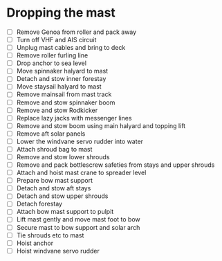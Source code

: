 # Dropping the mast

- [ ] Remove Genoa from roller and pack away
- [ ] Turn off VHF and AIS circuit
- [ ] Unplug mast cables and bring to deck
- [ ] Remove roller furling line
- [ ] Drop anchor to sea level
- [ ] Move spinnaker halyard to mast
- [ ] Detach and stow inner forestay
- [ ] Move staysail halyard to mast
- [ ] Remove mainsail from mast track
- [ ] Remove and stow spinnaker boom
- [ ] Remove and stow Rodkicker
- [ ] Replace lazy jacks with messenger lines
- [ ] Remove and stow boom using main halyard and topping lift
- [ ] Remove aft solar panels
- [ ] Lower the windvane servo rudder into water
- [ ] Attach shroud bag to mast
- [ ] Remove and stow lower shrouds
- [ ] Remove and pack bottlescrew safeties from stays and upper shrouds
- [ ] Attach and hoist mast crane to spreader level
- [ ] Prepare bow mast support
- [ ] Detach and stow aft stays
- [ ] Detach and stow upper shrouds
- [ ] Detach forestay
- [ ] Attach bow mast support to pulpit
- [ ] Lift mast gently and move mast foot to bow
- [ ] Secure mast to bow support and solar arch
- [ ] Tie shrouds etc to mast
- [ ] Hoist anchor
- [ ] Hoist windvane servo rudder